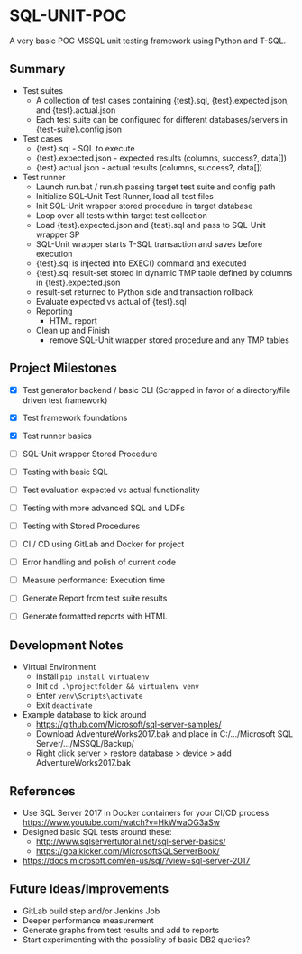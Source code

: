 # SQL-UNIT-POC

A very basic POC MSSQL unit testing framework using Python and T-SQL.


## Summary
* Test suites
   * A collection of test cases containing {test}.sql, {test}.expected.json, and {test}.actual.json
   * Each test suite can be configured for different databases/servers in {test-suite}.config.json
* Test cases
  * {test}.sql - SQL to execute
  * {test}.expected.json - expected results (columns, success?, data[])
  * {test}.actual.json - actual results (columns, success?, data[])
* Test runner
    * Launch run.bat / run.sh passing target test suite and config path
    * Initialize SQL-Unit Test Runner, load all test files
    * Init SQL-Unit wrapper stored procedure in target database
    * Loop over all tests within target test collection
    * Load {test}.expected.json and {test}.sql and pass to SQL-Unit wrapper SP
    * SQL-Unit wrapper starts T-SQL transaction and saves before execution
    * {test}.sql is injected into EXEC() command and executed
    * {test}.sql result-set stored in dynamic TMP table defined by columns in {test}.expected.json
    * result-set returned to Python side and transaction rollback
    * Evaluate expected vs actual of {test}.sql
    * Reporting
      * HTML report
    * Clean up and Finish
      * remove SQL-Unit wrapper stored procedure and any TMP tables


## Project Milestones
- [x] Test generator backend / basic CLI (Scrapped in favor of a directory/file driven test framework)
- [x] Test framework foundations
- [x] Test runner basics
- [ ] SQL-Unit wrapper Stored Procedure
- [ ] Testing with basic SQL
- [ ] Test evaluation expected vs actual functionality
- [ ] Testing with more advanced SQL and UDFs
- [ ] Testing with Stored Procedures
- [ ] CI / CD using GitLab and Docker for project
- [ ] Error handling and polish of current code
- [ ] Measure performance: Execution time
- [ ] Generate Report from test suite results
- [ ] Generate formatted reports with HTML


## Development Notes
* Virtual Environment
  * Install ```pip install virtualenv```
  * Init ```cd .\projectfolder && virtualenv venv```
  * Enter ```venv\Scripts\activate```
  * Exit ```deactivate```
* Example database to kick around
  * https://github.com/Microsoft/sql-server-samples/
  * Download AdventureWorks2017.bak and place in C:/.../Microsoft SQL Server/.../MSSQL/Backup/
  * Right click server > restore database > device > add AdventureWorks2017.bak


## References
* Use SQL Server 2017 in Docker containers for your CI/CD process https://www.youtube.com/watch?v=HkWwaOG3aSw
* Designed basic SQL tests around these:
  * http://www.sqlservertutorial.net/sql-server-basics/
  * https://goalkicker.com/MicrosoftSQLServerBook/
* https://docs.microsoft.com/en-us/sql/?view=sql-server-2017


## Future Ideas/Improvements
* GitLab build step and/or Jenkins Job
* Deeper performance measurement
* Generate graphs from test results and add to reports
* Start experimenting with the possiblity of basic DB2 queries?